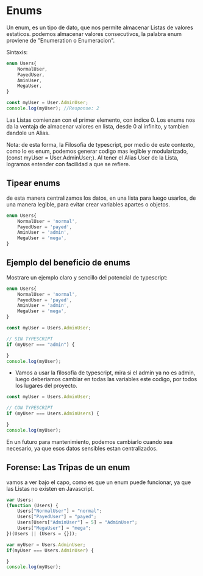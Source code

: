 # Enums
Un enum, es un tipo de dato, que nos permite almacenar Listas de valores estaticos.
podemos almacenar valores consecutivos, la palabra enum proviene de "Enumeration o Enumeracion".

Sintaxis:
``` typescript
enum Users{
    NormalUser,
    PayedUser,
    AminUser,
    MegaUser,
}

const myUser = User.AdminUser;
console.log(myUser); //Response: 2
```

Las Listas comienzan con el primer elemento, con indice 0.
Los enums nos da la ventaja de almacenar valores en lista, desde 0 al infinito, y tambien dandole un Alias.

Nota: de esta forma, la Filosofia de typescript, por medio de este contexto, como lo es enum, podemos generar codigo mas legible y modularizado, (const myUser = User.AdminUser;).
Al tener el Alias User de la Lista, logramos entender con facilidad a que se refiere.

## Tipear enums
de esta manera centralizamos los datos, en una lista para luego usarlos, de una manera legible, para evitar crear variables apartes o objetos.

``` typescript
enum Users{
    NormalUser = 'normal',
    PayedUser = 'payed',
    AminUser = 'admin',
    MegaUser = 'mega',
}
```

## Ejemplo del beneficio de enums
Mostrare un ejemplo claro y sencillo del potencial de typescript:

``` typescript
enum Users{
    NormalUser = 'normal',
    PayedUser = 'payed',
    AminUser = 'admin',
    MegaUser = 'mega',
}

const myUser = Users.AdminUser;

// SIN TYPESCRIPT
if (myUser === "admin") {

}
console.log(myUser);
```
+ Vamos a usar la filosofia de typescript, mira si el admin ya no es admin, luego deberiamos cambiar en todas las variables este codigo, por todos los lugares del proyecto.

``` typescript
const myUser = Users.AdminUser;

// CON TYPESCRIPT
if (myUser === Users.AdminUsers) {

}
console.log(myUser);
```
En un futuro para mantenimiento, podemos cambiarlo cuando sea necesario, ya que esos datos sensibles estan centralizados.

## Forense: Las Tripas de un enum
vamos a ver bajo el capo, como es que un enum puede funcionar, ya que las Listas no existen en Javascript.

``` javascript
var Users:
(function (Users) {
    Users["NormalUser"] = "normal";
    Users["PayedUser"] = "payed";
    Users[Users["AdminUser"] = 5] = "AdminUser";
    Users["MegaUser"] = "mega";
})(Users || (Users = {}));

var myUser = Users.AdminUser;
if(myUser === Users.AdminUser) {

}
console.log(myUser);
```